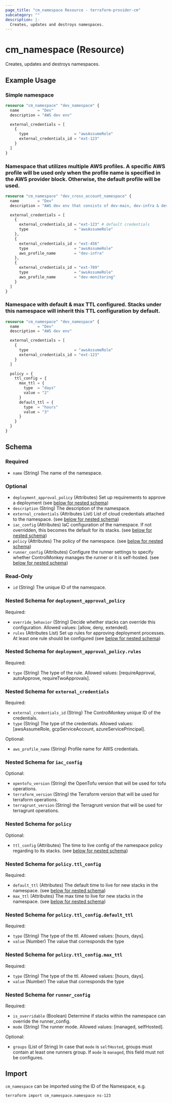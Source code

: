```yaml
---
page_title: "cm_namespace Resource - terraform-provider-cm"
subcategory: ""
description: |-
  Creates, updates and destroys namespaces.
---
```


# cm_namespace (Resource)

Creates, updates and destroys namespaces.

## Example Usage

### Simple namespace
```terraform
resource "cm_namespace" "dev_namespace" {
  name        = "Dev"
  description = "AWS dev env"

  external_credentials = [
    {
      type                    = "awsAssumeRole"
      external_credentials_id = "ext-123"
    }
  ]
}
```

### Namespace that utilizes multiple AWS profiles. A specific AWS profile will be used only when the profile name is specified in the AWS provider block. Otherwise, the default profile will be used.
```terraform
resource "cm_namespace" "dev_cross_account_namespace" {
  name        = "Dev"
  description = "AWS dev env that consists of dev-main, dev-infra & dev-monitoring AWS accounts"

  external_credentials = [
    {
      external_credentials_id = "ext-123" # default credentials
      type                    = "awsAssumeRole"
    },
    {
      external_credentials_id = "ext-456"
      type                    = "awsAssumeRole"
      aws_profile_name        = "dev-infra"
    },
    {
      external_credentials_id = "ext-789"
      type                    = "awsAssumeRole"
      aws_profile_name        = "dev-monitoring"
    }
  ]
}
```

### Namespace with default & max TTL configured. Stacks under this namespace will inherit this TTL configuration by default.
```terraform
resource "cm_namespace" "dev_namespace" {
  name        = "Dev"
  description = "AWS dev env"

  external_credentials = [
    {
      type                    = "awsAssumeRole"
      external_credentials_id = "ext-123"
    }
  ]

  policy = {
    ttl_config = {
      max_ttl = {
        type  = "days"
        value = "2"
      }
      default_ttl = {
        type  = "hours"
        value = "3"
      }
    }
  }
}
```


<!-- schema generated by tfplugindocs -->
## Schema

### Required

- `name` (String) The name of the namespace.

### Optional

- `deployment_approval_policy` (Attributes) Set up requirements to approve a deployment (see [below for nested schema](#nestedatt--deployment_approval_policy))
- `description` (String) The description of the namespace.
- `external_credentials` (Attributes List) List of cloud credentials attached to the namespace. (see [below for nested schema](#nestedatt--external_credentials))
- `iac_config` (Attributes) IaC configuration of the namespace. If not overridden, this becomes the default for its stacks. (see [below for nested schema](#nestedatt--iac_config))
- `policy` (Attributes) The policy of the namespace. (see [below for nested schema](#nestedatt--policy))
- `runner_config` (Attributes) Configure the runner settings to specify whether ControlMonkey manages the runner or it is self-hosted. (see [below for nested schema](#nestedatt--runner_config))

### Read-Only

- `id` (String) The unique ID of the namespace.

<a id="nestedatt--deployment_approval_policy"></a>
### Nested Schema for `deployment_approval_policy`

Required:

- `override_behavior` (String) Decide whether stacks can override this configuration. Allowed values: [allow, deny, extended].
- `rules` (Attributes List) Set up rules for approving deployment processes. At least one rule should be configured (see [below for nested schema](#nestedatt--deployment_approval_policy--rules))

<a id="nestedatt--deployment_approval_policy--rules"></a>
### Nested Schema for `deployment_approval_policy.rules`

Required:

- `type` (String) The type of the rule. Allowed values: [requireApproval, autoApprove, requireTwoApprovals].



<a id="nestedatt--external_credentials"></a>
### Nested Schema for `external_credentials`

Required:

- `external_credentials_id` (String) The ControlMonkey unique ID of the credentials.
- `type` (String) The type of the credentials. Allowed values: [awsAssumeRole, gcpServiceAccount, azureServicePrincipal].

Optional:

- `aws_profile_name` (String) Profile name for AWS credentials.


<a id="nestedatt--iac_config"></a>
### Nested Schema for `iac_config`

Optional:

- `opentofu_version` (String) the OpenTofu version that will be used for tofu operations.
- `terraform_version` (String) the Terraform version that will be used for terraform operations.
- `terragrunt_version` (String) the Terragrunt version that will be used for terragrunt operations.


<a id="nestedatt--policy"></a>
### Nested Schema for `policy`

Optional:

- `ttl_config` (Attributes) The time to live config of the namespace policy regarding to its stacks. (see [below for nested schema](#nestedatt--policy--ttl_config))

<a id="nestedatt--policy--ttl_config"></a>
### Nested Schema for `policy.ttl_config`

Required:

- `default_ttl` (Attributes) The default time to live for new stacks in the namespace. (see [below for nested schema](#nestedatt--policy--ttl_config--default_ttl))
- `max_ttl` (Attributes) The max time to live for new stacks in the namespace. (see [below for nested schema](#nestedatt--policy--ttl_config--max_ttl))

<a id="nestedatt--policy--ttl_config--default_ttl"></a>
### Nested Schema for `policy.ttl_config.default_ttl`

Required:

- `type` (String) The type of the ttl. Allowed values: [hours, days].
- `value` (Number) The value that corresponds the type


<a id="nestedatt--policy--ttl_config--max_ttl"></a>
### Nested Schema for `policy.ttl_config.max_ttl`

Required:

- `type` (String) The type of the ttl. Allowed values: [hours, days].
- `value` (Number) The value that corresponds the type




<a id="nestedatt--runner_config"></a>
### Nested Schema for `runner_config`

Required:

- `is_overridable` (Boolean) Determine if stacks within the namespace can override the runner_config.
- `mode` (String) The runner mode. Allowed values: [managed, selfHosted].

Optional:

- `groups` (List of String) In case that `mode` is `selfHosted`, groups must contain at least one runners group. If `mode` is `managed`, this field must not be configures.

## Import

`cm_namespace` can be imported using the ID of the Namespace, e.g.

```shell
terraform import cm_namespace.namespace ns-123
```